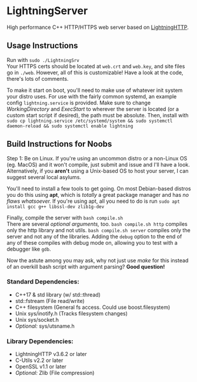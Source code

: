 # LightningServer
High performance C++ HTTP/HTTPS web server based on [LightningHTTP](https://github.com/Pecacheu/LightningHTTP).

## Usage Instructions

Run with `sudo ./LightningSrv`\
Your HTTPS certs should be located at `web.crt` and `web.key`, and site files go in `./web`. However, all of this is customizable! Have a look at the code, there's lots of comments.

To make it start on boot, you'll need to make use of whatever init system your distro uses. For use with the fairly common systemd, an example config `lightning.service` is provided. Make sure to change *WorkingDirectory* and *ExecStart* to wherever the server is located (or a custom start script if desired), the path must be absolute. Then, install with `sudo cp lightning.service /etc/systemd/system && sudo systemctl daemon-reload && sudo systemctl enable lightning`

## Build Instructions for Noobs

Step 1: Be on Linux. If you're using an uncommon distro or a non-Linux OS (eg. MacOS) and it won't compile, just submit and issue and I'll have a look. Alternatively, if you **aren't** using a Unix-based OS to host your server, I can suggest several local asylums.

You'll need to install a few tools to get going. On most Debian-based distros you do this using **apt**, which is *totally* a great package manager and has *no flaws whatsoever.* If you're using apt, all you need to do is run `sudo apt install gcc g++ libssl-dev zlib1g-dev`

Finally, compile the server with `bash compile.sh`\
There are several *optional arguments,* too. `bash compile.sh http` compiles only the http library and not utils. `bash compile.sh server` compiles only the server and not any of the libraries. Adding the `debug` option to the end of any of these compiles with debug mode on, allowing you to test with a debugger like `gdb`.

Now the astute among you may ask, why not just use *make* for this instead of an overkill bash script with argument parsing? **Good question!**

### Standard Dependencies:
- C++17 & std library (w/ std::thread)
- std::fstream (File read/write)
- C++ filesystem (General fs access. Could use boost.filesystem)
- Unix sys/inotify.h (Tracks filesystem changes)
- Unix sys/socket.h
- *Optional:* sys/utsname.h

### Library Dependencies:
- LightningHTTP v3.6.2 or later
- C-Utils v2.2 or later
- OpenSSL v1.1 or later
- *Optional:* Zlib (File compression)